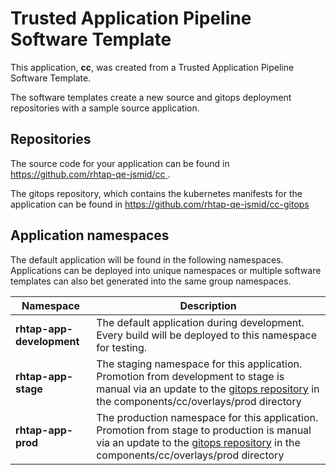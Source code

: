 # Trusted Application Pipeline Software Template

This application, **cc**, was created from a Trusted Application Pipeline Software Template.

The software templates create a new source and gitops deployment repositories with a sample source application. 

## Repositories

The source code for your application can be found in [https://github.com/rhtap-qe-jsmid/cc ](https://github.com/rhtap-qe-jsmid/cc ).
 
The gitops repository, which contains the kubernetes manifests for the application can be found in 
[https://github.com/rhtap-qe-jsmid/cc-gitops ](https://github.com/rhtap-qe-jsmid/cc-gitops ) 

## Application namespaces 

The default application will be found in the following namespaces. Applications can be deployed into unique namespaces or multiple software templates can also bet generated into the same group namespaces.  

|  Namespace   |  Description   |  
| -------- | -------- |   
| **rhtap-app-development** | The default application during development. Every build will be deployed to this namespace for testing. | 
| **rhtap-app-stage** | The staging namespace for this application. Promotion from development to stage is manual via an update to the [gitops repository](https://github.com/rhtap-qe-jsmid/cc-gitops ) in the components/cc/overlays/prod directory |  
| **rhtap-app-prod** | The production namespace for this application. Promotion from stage to production is manual via an update to the [gitops repository](https://github.com/rhtap-qe-jsmid/cc-gitops ) in the components/cc/overlays/prod directory | 
